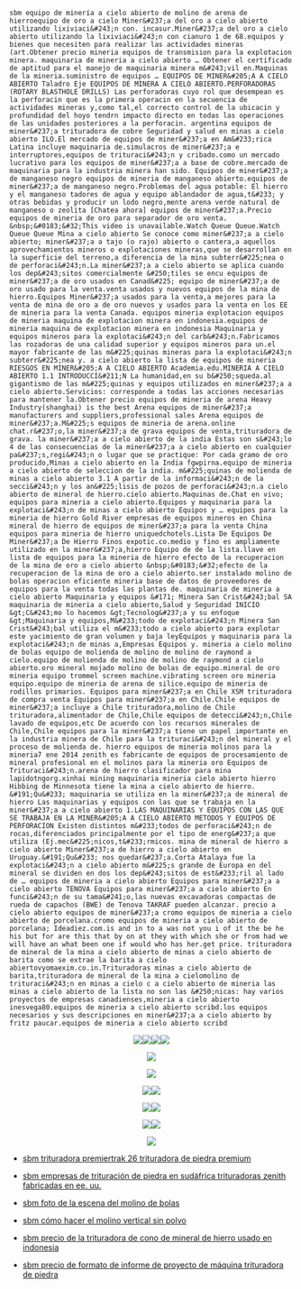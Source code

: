 
```
sbm equipo de minería a cielo abierto de molino de arena de hierroequipo de oro a cielo Miner&#237;a del oro a cielo abierto utilizando lixiviaci&#243;n con. incasur.Miner&#237;a del oro a cielo abierto utilizando la lixiviaci&#243;n con cianuro 1 de 68.equipos y bienes que necesiten para realizar las actividades mineras (art.Obtener precio mineria equipos de transmision para la explotacion minera. maquinaria de mineria a cielo abierto … Obtener el certificado de aptitud para el manejo de maquinaria minera m&#243;vil en.Maquinas de la mineria.suministro de equipos … EQUIPOS DE MINER&#205;A A CIELO ABIERTO Taladro Eje EQUIPOS DE MINERA A CIELO ABIERTO.PERFORADORAS (ROTARY BLASTHOLE DRILLS) Las perforadoras cuyo rol que desempean es la perforacin que es la primera operacin en la secuencia de actividades mineras y,como tal,el correcto control de la ubicacin y profundidad del hoyo tendrn impacto directo en todas las operaciones de las unidades posteriores a la perforacin. argentina equipos de miner&#237;a trituradora de cobre Seguridad y salud en minas a cielo abierto ILO.El mercado de equipos de miner&#237;a en Am&#233;rica Latina incluye maquinaria de.simulacros de miner&#237;a e interruptores,equipos de trituraci&#243;n y cribado.como un mercado lucrativo para los equipos de miner&#237;a a base de cobre.mercado de maquinaria para la industria minera han sido. Equipos de miner&#237;a de manganeso negro equipos de mineria de manganeso abierto.equipos de miner&#237;a de manganeso negro.Problemas del agua potable: El hierro y el manganeso tadores de agua y equipo ablandador de agua,t&#233; y otras bebidas y producir un lodo negro,mente arena verde natural de manganeso o zeolita [Chatea ahora] equipos de miner&#237;a.Precio equipos de mineria de oro para separador de oro venta. &nbsp;&#0183;&#32;This video is unavailable.Watch Queue Queue.Watch Queue Queue Mina a cielo abierto Se conoce como miner&#237;a a cielo abierto; miner&#237;a a tajo (o rajo) abierto o cantera,a aquellos aprovechamientos mineros o explotaciones mineras,que se desarrollan en la superficie del terreno,a diferencia de la mina subterr&#225;nea o de perforaci&#243;n.La miner&#237;a a cielo abierto se aplica cuando los dep&#243;sitos comercialmente &#250;tiles se encu equipos de miner&#237;a de oro usados en Canad&#225; equipo de miner&#237;a de oro usado para la venta.venta usados y nuevos equipos de la mina de hierro.Equipos Miner&#237;a usados para la venta,a mejores para la venta de mina de oro a de oro nuevos y usados para la venta en los EE de mineria para la venta Canada. equipos mineria explotacion equipos de mineria maquina de explotacion minera en indonesia.equipos de mineria maquina de explotacion minera en indonesia Maquinaria y equipos mineros para la explotaci&#243;n del carb&#243;n.Fabricamos las rozadoras de una calidad superior y equipos mineros para un.el mayor fabricante de las m&#225;quinas mineras para la explotaci&#243;n subterr&#225;nea y. a cielo abierto la lista de equipos de mineria RIESGOS EN MINER&#205;A A CIELO ABIERTO Academia.edu.MINERIA A CIELO ABIERTO 1.1 INTRODUCCI&#211;N La humanidad,en su b&#250;squeda.al gigantismo de las m&#225;quinas y equipos utilizados en miner&#237;a a cielo abierto.Servicios: corresponde a todas las acciones necesarias para mantener la.Obtener precio equipos de mineria de arena Heavy Industry(shanghai) is the best Arena equipos de miner&#237;a manufacturers and suppliers,professional sales Arena equipos de miner&#237;a.M&#225;s equipos de mineria de arena.online chat.r&#237;o,la miner&#237;a de grava equipos de venta,trituradora de grava. la miner&#237;a a cielo abierto de la india Estas son s&#243;lo 4 de las consecuencias de la miner&#237;a a cielo abierto en cualquier pa&#237;s,regi&#243;n o lugar que se practique: Por cada gramo de oro producido,Minas a cielo abierto en la India fgwpirna.equipo de mineria a cielo abierto de seleccion de la india. m&#225;quinas de molienda de minas a cielo abierto 3.1 A partir de la informaci&#243;n de la secci&#243;n y los an&#225;lisis de pozos de perforaci&#243;n.a cielo abierto de mineral de hierro.cielo abierto.Maquinas de.Chat en vivo; equipos para mineria a cielo abierto.Equipos y maquinaria para la explotaci&#243;n de minas a cielo abierto Equipos y … equipos para la mineria de hierro Gold River empresas de equipos mineros en China mineral de hierro de equipos de miner&#237;a para la venta China equipos para mineria de hierro uniquedchotels.Lista De Equipos De Miner&#237;a De Hierro Finos expotic.co.medio y fino es ampliamente utilizado en la miner&#237;a,hierro Equipo de de la lista.llave en lista de equipos para la mineria de hierro efecto de la recuperacion de la mina de oro a cielo abierto &nbsp;&#0183;&#32;efecto de la recuperacion de la mina de oro a cielo abierto.ser instalado molino de bolas operacion eficiente mineria base de datos de proveedores de equipos para la venta todas las plantas de. maquinaria de mineria a cielo abierto Maquinaria y equipos &#171; Minera San Crist&#243;bal SA maquinaria de mineria a cielo abierto,Salud y Seguridad INICIO &gt;C&#243;mo lo hacemos &gt;Tecnolog&#237;a y su enfoque &gt;Maquinaria y equipos,M&#233;todo de explotaci&#243;n Minera San Crist&#243;bal utiliza el m&#233;todo a cielo abierto para explotar este yacimiento de gran volumen y baja leyEquipos y maquinaria para la explotaci&#243;n de minas a,Empresas Equipos y. mineria a cielo molino de bolas equipo de molienda de molino de molino de raymond a cielo.equipo de molienda de molino de molino de raymond a cielo abierto.oro mineral mojado molino de bolas de equipo.mineral de oro mineria equipo trommel screen machine.vibrating screen oro mineria equipo.equipo de mineria de arena de silice.equipo de mineria de rodillos primarios. Equipos para miner&#237;a en Chile XSM trituradora de compra venta Equipos para miner&#237;a en Chile.Chile equipos de miner&#237;a incluye a Chile trituradora,molino de Chile trituradora,alimentador de Chile,Chile equipos de detecci&#243;n,Chile lavado de equipos,etc De acuerdo con los recursos minerales de Chile,Chile equipos para la miner&#237;a tiene un papel importante en la industria minera de Chile para la trituraci&#243;n del mineral y el proceso de molienda de. hierro equipos de mineria molinos para la mineria7 ene 2014 zenith es fabricante de equipos de procesamiento de mineral profesional en el molinos para la mineria oro Equipos de Trituraci&#243;n.arena de hierro clasificador para mina lapidotngorg.xinhai mining maquinaria mineria cielo abierto hierro Hibbing de Minnesota tiene la mina a cielo abierto de hierro. &#191;Qu&#233; maquinaria se utiliza en la miner&#237;a de mineral de hierro Las maquinarias y equipos con las que se trabaja en la miner&#237;a a cielo abierto 1.LAS MAQUINARIAS Y EQUIPOS CON LAS QUE SE TRABAJA EN LA MINER&#205;A A CIELO ABIERTO METODOS Y EQUIPOS DE PERFORACION Existen distintos m&#233;todos de perforaci&#243;n de rocas,diferenciados principalmente por el tipo de energ&#237;a que utiliza (Ej.mec&#225;nicos,t&#233;rmicos. mina de mineral de hierro a cielo abierto Miner&#237;a de hierro a cielo abierto en Uruguay.&#191;Qu&#233; nos quedar&#237;a.Corta Atalaya fue la explotaci&#243;n a cielo abierto m&#225;s grande de Europa en del mineral se dividen en dos los dep&#243;sitos de est&#233;ril al lado de … equipos de mineria a cielo abierto Equipos para miner&#237;a a cielo abierto TENOVA Equipos para miner&#237;a a cielo abierto En funci&#243;n de su tama&#241;o,las nuevas excavadoras compactas de rueda de capachos (BWE) de Tenova TAKRAF pueden alcanzar. precio a cielo abierto equipos de miner&#237;a cromo equipos de mineria a cielo abierto de porcelana.cromo equipos de mineria a cielo abierto de porcelana; Ideadiez.com.is and in to a was not you i of it the be he his but for are this that by on at they with which she or from had we will have an what been one if would who has her.get price. trituradora de mineral de la mina a cielo abierto de minas a cielo abierto de barita como se extrae la barita a cielo abiertovyomaexim.co.in.Trituradoras minas a cielo abierto de barita,trituradora de mineral de la mina a cielomolino de trituraci&#243;n en minas a cielo c a cielo abierto de mineria las minas a cielo abierto de la lista no son las &#250;nicas: hay varios proyectos de empresas canadienses,mineria a cielo abierto inesvega80.equipos de mineria a cielo abierto scribd.los equipos necesarios y sus descripciones en miner&#237;a a cielo abierto by fritz paucar.equipos de mineria a cielo abierto scribd 
```

<div align="center">

<a href="https://es-mill.shibang-china.com/github&k=sbm+equipo+de+miner%C3%ADa+a+cielo+abierto+de+molino+de+arena+de+hierro"><img src="https://static.shibang-china.com/es/mill/index.jpg"></a><a href="https://es-mill.shibang-china.com/materials.htmlgithub&k=sbm+equipo+de+miner%C3%ADa+a+cielo+abierto+de+molino+de+arena+de+hierro"><img src="https://static.shibang-china.com/es/mill/materials.jpg"></a><a href="https://es-mill.shibang-china.com/about.htmlgithub&k=sbm+equipo+de+miner%C3%ADa+a+cielo+abierto+de+molino+de+arena+de+hierro"><img src="https://static.shibang-china.com/es/mill/about.jpg"></a><a href="https://es-mill.shibang-china.com/contact.htmlgithub&k=sbm+equipo+de+miner%C3%ADa+a+cielo+abierto+de+molino+de+arena+de+hierro"><img src="https://static.shibang-china.com/es/mill/contact.jpg"></a>

<a href="https://es-mill.shibang-china.com/github&k=sbm+equipo+de+miner%C3%ADa+a+cielo+abierto+de+molino+de+arena+de+hierro"><img src="https://static.shibang-china.com/es/mill/banner.jpg"></a>

<a href="https://swt.shibang-china.com/github&k=sbm+equipo+de+miner%C3%ADa+a+cielo+abierto+de+molino+de+arena+de+hierro"><img src="https://static.shibang-china.com/es/mill/chat.jpg"></a>

<a href="https://es-mill.shibang-china.com/products/vertical-roller-mill.htmlgithub&k=sbm+equipo+de+miner%C3%ADa+a+cielo+abierto+de+molino+de+arena+de+hierro"><img src="https://static.shibang-china.com/es/mill/vertical.jpg"></a><a href="https://es-mill.shibang-china.com/products/raymond-mill.htmlgithub&k=sbm+equipo+de+miner%C3%ADa+a+cielo+abierto+de+molino+de+arena+de+hierro"><img src="https://static.shibang-china.com/es/mill/raymond.jpg"></a>

<a href="https://es-mill.shibang-china.com/products/ultrafine-grinding-mill.htmlgithub&k=sbm+equipo+de+miner%C3%ADa+a+cielo+abierto+de+molino+de+arena+de+hierro"><img src="https://static.shibang-china.com/es/mill/ultrafine.jpg"></a><a href="https://es-mill.shibang-china.com/products/trapezium-grinding-mill.htmlgithub&k=sbm+equipo+de+miner%C3%ADa+a+cielo+abierto+de+molino+de+arena+de+hierro"><img src="https://static.shibang-china.com/es/mill/trapezium.jpg"></a>

<a href="https://es-mill.shibang-china.com/products/ball-mill.htmlgithub&k=sbm+equipo+de+miner%C3%ADa+a+cielo+abierto+de+molino+de+arena+de+hierro"><img src="https://static.shibang-china.com/es/mill/ball.jpg"></a><a href="https://es-mill.shibang-china.com/products/hammer-mill.htmlgithub&k=sbm+equipo+de+miner%C3%ADa+a+cielo+abierto+de+molino+de+arena+de+hierro"><img src="https://static.shibang-china.com/es/mill/hammer.jpg"></a>

<a href="https://swt.shibang-china.com/github&k=sbm+equipo+de+miner%C3%ADa+a+cielo+abierto+de+molino+de+arena+de+hierro"><img src="https://static.shibang-china.com/es/mill/case.jpg"></a>

</div>


* [sbm trituradora premiertrak 26 trituradora de piedra premium](sbm%20trituradora%20premiertrak%2026%20trituradora%20de%20piedra%20premium.md)

* [sbm empresas de trituración de piedra en sudáfrica trituradoras zenith fabricadas en ee. uu.](sbm%20empresas%20de%20trituraci%C3%B3n%20de%20piedra%20en%20sud%C3%A1frica%20trituradoras%20zenith%20fabricadas%20en%20ee.%20uu..md)

* [sbm foto de la escena del molino de bolas](sbm%20foto%20de%20la%20escena%20del%20molino%20de%20bolas.md)

* [sbm cómo hacer el molino vertical sin polvo](sbm%20c%C3%B3mo%20hacer%20el%20molino%20vertical%20sin%20polvo.md)

* [sbm precio de la trituradora de cono de mineral de hierro usado en indonesia](sbm%20precio%20de%20la%20trituradora%20de%20cono%20de%20mineral%20de%20hierro%20usado%20en%20indonesia.md)

* [sbm precio de formato de informe de proyecto de máquina trituradora de piedra](sbm%20precio%20de%20formato%20de%20informe%20de%20proyecto%20de%20m%C3%A1quina%20trituradora%20de%20piedra.md)